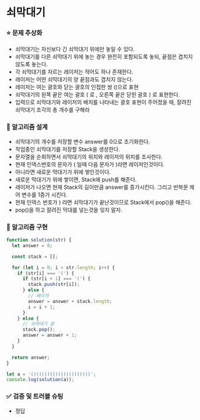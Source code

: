 # 쇠막대기

### ⭐ 문제 추상화

- 쇠막대기는 자신보다 긴 쇠막대기 위에만 놓일 수 있다.
- 쇠막대기를 다른 쇠막대기 위에 놓는 경우 완전히 포함되도록 놓되, 끝점은 겹치지 않도록 놓는다.
- 각 쇠막대기를 자르는 레이저는 적어도 하나 존재한다.
- 레이저는 어떤 쇠막대기의 양 끝점과도 겹치지 않는다.
- 레이저는 여는 괄호와 닫는 괄호의 인접한 쌍 ()으로 표현
- 쇠막대기의 왼쪽 끝은 여는 괄호 ( 로 , 오른쪽 끝은 닫힌 괄호 ) 로 표현한다.
- 입력으로 쇠막대기와 레이저의 배치를 나타내는 괄호 표현이 주어졌을 때, 잘려진 쇠막대기 조각의 총 개수를 구해라

### 🔧 알고리즘 설계

- 쇠막대기의 개수를 저장할 변수 answer를 0으로 초기화한다.
- 작업중인 쇠막대기를 저장할 Stack을 생성한다.
- 문자열을 순회하면서 쇠막대기의 위치와 레이저의 위치를 조사한다.
- 현재 인덱스번호의 문자가 ( 일때 다음 문자가 )라면 레이저인것이다.
- 아니라면 새로운 막대기가 위에 쌓인것이다.
- 새로운 막대기가 위에 쌓이면, Stack에 push를 해준다.
- 레이저가 나오면 현재 Stack의 길이만큼 answer를 증가시킨다. 그리고 반복문 제어 변수를 1증가 시킨다.
- 현재 인덱스 번호가 ) 라면 쇠막대기가 끝난것이므로 Stack에서 pop()을 해준다.
- pop()을 하고 잘려진 막대를 넣는것을 잊지 말자.

### 🔨 알고리즘 구현

```js
function solution(str) {
  let answer = 0;

  const stack = [];

  for (let i = 0; i < str.length; i++) {
    if (str[i] === '(') {
      if (str[i + 1] === '(') {
        stack.push(str[i]);
      } else {
        // 레이저
        answer = answer + stack.length;
        i = i + 1;
      }
    } else {
      // 쇠막대기 끝
      stack.pop();
      answer = answer + 1;
    }
  }

  return answer;
}

let a = '()(((()())(())()))(())';
console.log(solution(a));
```

### ✅ 검증 및 트러블 슈팅

- 정답
